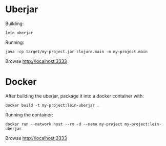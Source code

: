 # Uberjar

Building:

```
lein uberjar
```

Running:

```
java -cp target/my-project.jar clojure.main -m my-project.main
```

Browse <http://localhost:3333>

# Docker

After building the uberjar, package it into a docker container with:

```
docker build -t my-project:lein-uberjar .
```

Running the container:

```
docker run --network host --rm -d --name my-project my-project:lein-uberjar
```

Browse <http://localhost:3333>
